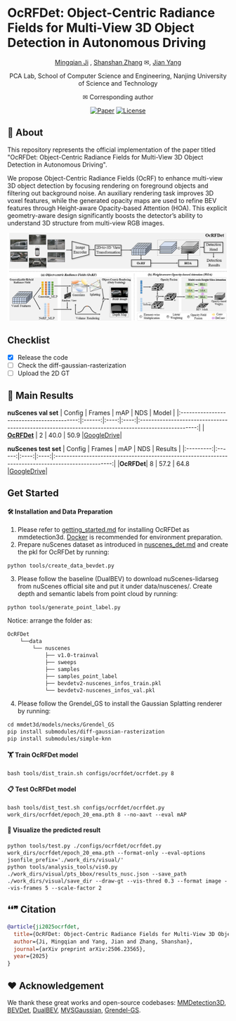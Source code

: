 # OcRFDet: Object-Centric Radiance Fields for Multi-View 3D Object Detection in Autonomous Driving

<div align="center">

[Mingqian Ji](https://github.com/Mingqj) </sup>,
[Shanshan Zhang](https://shanshanzhang.github.io/) ✉</sup>,
[Jian Yang](https://scholar.google.com/citations?user=6CIDtZQAAAAJ&hl=zh-CN) </sup>

PCA Lab, School of Computer Science and Engineering, Nanjing University of Science and Technology

✉ Corresponding author

[![Paper](https://img.shields.io/badge/arXiv-PDF-b31b1b)](https://arxiv.org/abs/2506.23565)
[![License](https://img.shields.io/badge/License-Apache--2.0-929292)](https://www.apache.org/licenses/LICENSE-2.0)

</div>

## 📖 About

This repository represents the official implementation of the paper titled "OcRFDet: Object-Centric Radiance Fields for Multi-View 3D Object Detection in Autonomous Driving".

We propose Object-Centric Radiance Fields (OcRF) to enhance multi-view 3D object detection by focusing rendering on foreground objects and filtering out background noise. An auxiliary rendering task improves 3D voxel features, while the generated opacity maps are used to refine BEV features through Height-aware Opacity-based Attention (HOA). This explicit geometry-aware design significantly boosts the detector’s ability to understand 3D structure from multi-view RGB images.

![](./resources/pipeline.png)

## Checklist

- [x] Release the code
- [ ] Check the diff-gaussian-rasterization
- [ ] Upload the 2D GT

## 💾 Main Results

**nuScenes val set**
| Config                                    | Frames | mAP  | NDS |                                                Model                                                |
|:-----------------------------------------:|:------:|:----:|:----:|:--------------------------------------------------------------------------------------------------:|
| [**OcRFDet**](configs/ocrfdet/ocrfdet.py) |    2   | 40.0 | 50.9 |[GoogleDrive](https://drive.google.com/file/d/1xvFha8d3OucWoxgL3w3Z1MNmh_HhiyWs/view?usp=drive_link)|

**nuScenes test set**
| Config    | Frames | mAP  |  NDS |                                             Results                                                  |
|:---------:|:------:|:----:|:----:|:--------------------------------------------------------------------------------------------------:|
|**OcRFDet**|    8   | 57.2 | 64.8 |[GoogleDrive](https://drive.google.com/file/d/1iJWmquYLXv5mRAaWbP6ThBgjrPVvzv5Q/view?usp=drive_link)|

## Get Started

#### 🛠️ Installation and Data Preparation

1. Please refer to [getting_started.md](docs/en/getting_started.md) for installing OcRFDet as mmdetection3d. [Docker](docker/Dockerfile) is recommended for environment preparation.
2. Prepare nuScenes dataset as introduced in [nuscenes_det.md](docs/en/datasets/nuscenes_det.md) and create the pkl for OcRFDet by running:

```shell
python tools/create_data_bevdet.py
```
3. Please follow the baseline (DualBEV) to download nuScenes-lidarseg from nuScenes official site and put it under data/nuscenes/. Create depth and semantic labels from point cloud by running:

```shell
python tools/generate_point_label.py
```

Notice: arrange the folder as:
```shell script
OcRFDet
    └──data
        └── nuscenes
            ├── v1.0-trainval
            ├── sweeps 
            ├── samples
            ├── samples_point_label
            ├── bevdetv2-nuscenes_infos_train.pkl
            └── bevdetv2-nuscenes_infos_val.pkl
```

4. Please follow the Grendel_GS to install the Gaussian Splatting renderer by running:

```shell
cd mmdet3d/models/necks/Grendel_GS
pip install submodules/diff-gaussian-rasterization
pip install submodules/simple-knn
```

#### 🏋️ Train OcRFDet model
```shell
bash tools/dist_train.sh configs/ocrfdet/ocrfdet.py 8
```

#### 📋 Test OcRFDet model
```shell
bash tools/dist_test.sh configs/ocrfdet/ocrfdet.py  work_dirs/ocrfdet/epoch_20_ema.pth 8 --no-aavt --eval mAP
```

#### 👀 Visualize the predicted result
```shell
python tools/test.py ./configs/ocrfdet/ocrfdet.py work_dirs/ocrfdet/epoch_20_ema.pth --format-only --eval-options jsonfile_prefix='./work_dirs/visual/'
python tools/analysis_tools/vis0.py ./work_dirs/visual/pts_bbox/results_nusc.json --save_path ./work_dirs/visual/save_dir --draw-gt --vis-thred 0.3 --format image --vis-frames 5 --scale-factor 2
```

## ❛❛❞ Citation
```bibtex
@article{ji2025ocrfdet,
  title={OcRFDet: Object-Centric Radiance Fields for Multi-View 3D Object Detection in Autonomous Driving},
  author={Ji, Mingqian and Yang, Jian and Zhang, Shanshan},
  journal={arXiv preprint arXiv:2506.23565},
  year={2025}
}
```

## ❤️ Acknowledgement

We thank these great works and open-source codebases: [MMDetection3D](https://github.com/open-mmlab/mmdetection3d), [BEVDet](https://github.com/HuangJunJie2017/BEVDet), [DualBEV](https://github.com/PeidongLi/DualBEV), [MVSGaussian](https://github.com/TQTQliu/MVSGaussian), [Grendel-GS](https://github.com/nyu-systems/Grendel-GS).
